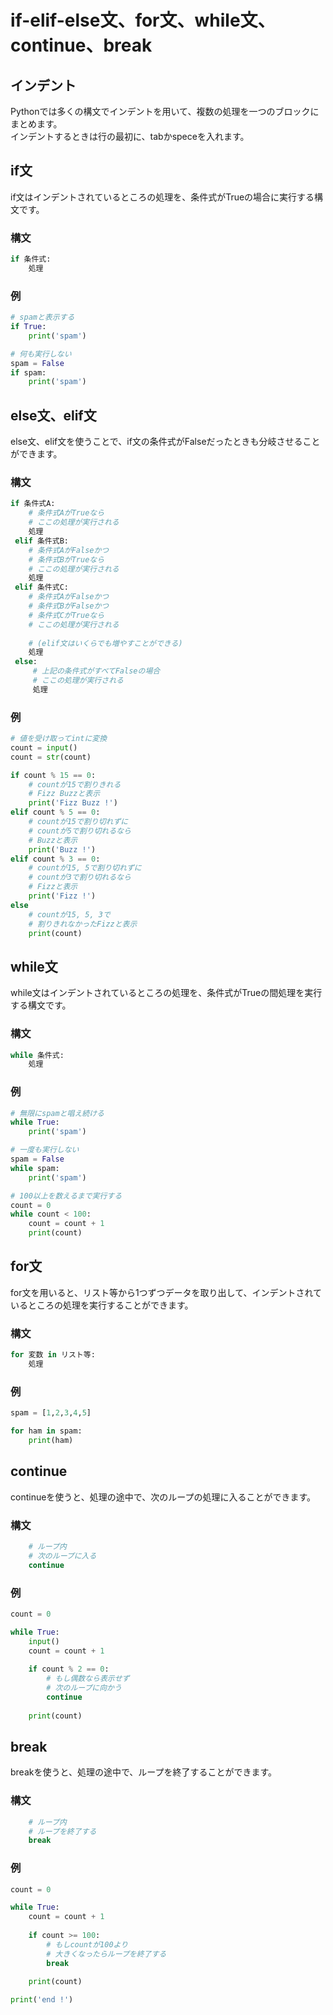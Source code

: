 # if-elif-else文、for文、while文、continue、break

## インデント
Pythonでは多くの構文でインデントを用いて、複数の処理を一つのブロックにまとめます。  
インデントするときは行の最初に、tabかspeceを入れます。

## if文
if文はインデントされているところの処理を、条件式がTrueの場合に実行する構文です。
### 構文
```py
if 条件式:
    処理
```

### 例
```py
# spamと表示する
if True:
    print('spam')
```
```py
# 何も実行しない
spam = False
if spam:
    print('spam')
```

## else文、elif文
else文、elif文を使うことで、if文の条件式がFalseだったときも分岐させることができます。

### 構文
```py
if 条件式A:
    # 条件式AがTrueなら
    # ここの処理が実行される
    処理
 elif 条件式B:
    # 条件式AがFalseかつ
    # 条件式BがTrueなら
    # ここの処理が実行される
    処理
 elif 条件式C:
    # 条件式AがFalseかつ
    # 条件式BがFalseかつ
    # 条件式CがTrueなら
    # ここの処理が実行される
    
    # (elif文はいくらでも増やすことができる)
    処理
 else:
     # 上記の条件式がすべてFalseの場合
     # ここの処理が実行される
     処理
```

### 例
```py
# 値を受け取ってintに変換
count = input()
count = str(count)

if count % 15 == 0:
    # countが15で割りきれる
    # Fizz Buzzと表示
    print('Fizz Buzz !')
elif count % 5 == 0:
    # countが15で割り切れずに
    # countが5で割り切れるなら
    # Buzzと表示
    print('Buzz !')
elif count % 3 == 0:
    # countが15, 5で割り切れずに
    # countが3で割り切れるなら
    # Fizzと表示
    print('Fizz !')
else
    # countが15, 5, 3で
    # 割りきれなかったFizzと表示
    print(count)

```
## while文
while文はインデントされているところの処理を、条件式がTrueの間処理を実行する構文です。

### 構文
```py
while 条件式:
    処理
```

### 例
```py
# 無限にspamと唱え続ける
while True:
    print('spam')
```
```py
# 一度も実行しない
spam = False
while spam:
    print('spam')
```
```py
# 100以上を数えるまで実行する
count = 0
while count < 100:
    count = count + 1
    print(count)
```

## for文
for文を用いると、リスト等から1つずつデータを取り出して、インデントされているところの処理を実行することができます。

### 構文
```py
for 変数 in リスト等:
    処理
```

### 例
```py
spam = [1,2,3,4,5]

for ham in spam:
    print(ham)
 ```

## continue
continueを使うと、処理の途中で、次のループの処理に入ることができます。

### 構文
```py
    # ループ内
    # 次のループに入る
    continue
```

### 例
```py
count = 0

while True:
    input()
    count = count + 1
    
    if count % 2 == 0:
        # もし偶数なら表示せず
        # 次のループに向かう
        continue
    
    print(count)
```
     
## break
breakを使うと、処理の途中で、ループを終了することができます。

### 構文
```py
    # ループ内
    # ループを終了する
    break
```

### 例
```py
count = 0

while True:
    count = count + 1
    
    if count >= 100:
        # もしcountが100より
        # 大きくなったらループを終了する
        break
    
    print(count)

print('end !')
```
